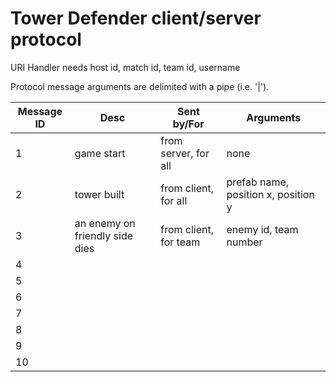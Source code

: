 # Tower Defender client/server protocol #

URI Handler needs host id, match id, team id, username

Protocol message arguments are delimited with a pipe (i.e. '|').

| Message ID| Desc 		| Sent by/For	| Arguments | 
| --------- | ----------------- | ------------- | --------- |
| 1	    | game start	| from server, for all | none |
| 2	    | tower built 	| from client, for all | prefab name, position x, position y |
| 3	    | an enemy on friendly side dies | from client, for team | enemy id, team number |
| 4	    | | | |
| 5	    | | | |
| 6	    | | | |
| 7	    | | | |
| 8	    | | | |
| 9	    | | | |
| 10	    | | | |
